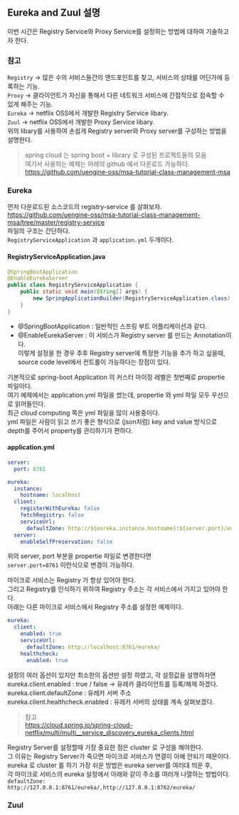 Eureka and Zuul 설명
------
이번 시간은 Registry Service와 Proxy Service를 설정하는 방법에 대하여 기술하고자 한다. 

### 참고
`Registry` -> 많은 수의 서비스들간의 앤드포인트를 찾고, 서비스의 상태를 어딘가에 등록하는 기능.  
`Proxy` -> 클라이언트가 자신을 통해서 다른 네트워크 서비스에 간접적으로 접속할 수 있게 해주는 기능.  
`Eureka` -> netflix OSS에서 개발한 Registry Service libary.  
`Zuul` -> netflix OSS에서 개발한 Proxy Service libary.  
위의 libary를 사용하여 손쉽게 Registry server와 Proxy server를 구성하는 방법을 설명한다.  

> spring cloud 는 spring boot + library 로 구성된 프로젝트들의 모음  
> 여기서 사용하는 예제는 아래의 github 에서 다운로드 가능하다.  
> https://github.com/uengine-oss/msa-tutorial-class-management-msa 

### Eureka
먼저 다운로드된 소스코드의 registry-service 를 살펴보자.  
https://github.com/uengine-oss/msa-tutorial-class-management-msa/tree/master/registry-service  
파일의 구조는 간단하다.  
`RegistryServiceApplication` 과 `application.yml` 두개이다.  

#### RegistryServiceApplication.java
```java
@SpringBootApplication
@EnableEurekaServer
public class RegistryServiceApplication {
    public static void main(String[] args) {
        new SpringApplicationBuilder(RegistryServiceApplication.class).web(true).run(args);
    }
}
```
* @SpringBootApplication : 일반적인 스프링 부트 어플리케이션과 같다.  
* @EnableEurekaServer : 이 서비스가 Registry server 를 만드는 Annotation이다.  
이렇게 설정을 한 경우 추후 Registry server에 특정한 기능을 추가 하고 싶을때,  
source code level에서 컨트롤이 가능하다는 장점이 있다.  

기본적으로 spring-boot Application 의 커스터 마이징 레벨은 첫번째로 propertie 파일이다.  
여기 예제에서는 application.yml 파일을 썼는데, propertie 와 yml 파일 모두 우선으로 읽어들인다.  
최근 cloud computing 쪽은 yml 파일을 많이 사용중이다.  
yml 파일은 사람이 읽고 쓰기 좋은 형식으로 (json처럼) key and value 방식으로 
depth를 주어서 property를 관리하기가 편하다.

#### application.yml
```yml
server:
  port: 8761

eureka:
  instance:
    hostname: localhost
  client:
    registerWithEureka: false
    fetchRegistry: false
    serviceUrl:
      defaultZone: http://${eureka.instance.hostname}:${server.port}/eureka/
  server:
    enableSelfPreservation: false
```
위의 server, port 부분을 propertie 파일로 변경한다면  
`server.port=8761` 이런식으로 변경이 가능하다.  

마이크로 서비스는 Registry 가 항상 있어야 한다.  
그리고 Registry를 인식하기 위하여 Registry 주소는 각 서비스에서 가지고 있어야 한다.  
아래는 다른 마이크로 서비스에서 Registry 주소를 설정한 예제이다.  
```yml
eureka:
  client:
    enabled: true
    serviceUrl:
      defaultZone: http://localhost:8761/eureka/
    healthcheck:
      enabled: true
```
설정의 여러 옵션이 있지만 최소한의 옵션만 설정 하였고, 각 설정값을 설명하자면  
eureka.client.enabled : true / false -> 유레카 클라이언트를 등록/해제 하겠다.  
eureka.client.defaultZone : 유레카 서버 주소  
eureka.client.healthcheck.enabled : 유레카 서버의 상태를 계속 살펴보겠다.  
> 참고  
> https://cloud.spring.io/spring-cloud-netflix/multi/multi__service_discovery_eureka_clients.html

Registry Server를 설정할때 가장 중요한 점은 cluster 로 구성을 해야한다.  
그 이유는 Registry Server가 죽으면 마이크로 서비스가 연결이 아예 안되기 때문이다.  
eureka 로 cluster 를 하기 가장 쉬운 방법은 eureka server를 여러대 띄운 후,  
각 마이크로 서비스의 eureka 설정에서 아래와 같이 주소를 여러개 나열하는 방법이다.  
`defaultZone: http://127.0.0.1:8761/eureka/,http://127.0.0.1:8762/eureka/`

### Zuul

